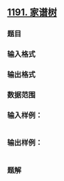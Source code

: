 ## [1191. 家谱树](https://www.acwing.com/problem/content/solution/1193/1/)

### 题目

### 输入格式

### 输出格式

### 数据范围

### 输入样例：

```

```

### 输出样例：

```

```

### 题解